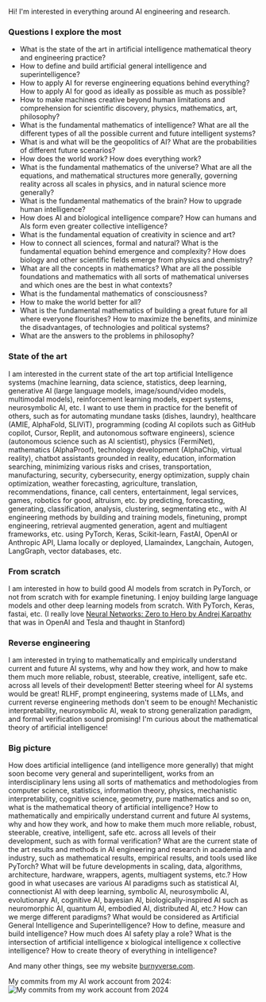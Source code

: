 Hi! I'm interested in everything around AI engineering and research.

### Questions I explore the most

- What is the state of the art in artificial intelligence mathematical theory and engineering practice?
- How to define and build artificial general intelligence and superintelligence?
- How to apply AI for reverse engineering equations behind everything? How to apply AI for good as ideally as possible as much as possible?
- How to make machines creative beyond human limitations and comprehension for scientific discovery, physics, mathematics, art, philosophy?
- What is the fundamental mathematics of intelligence? What are all the different types of all the possible current and future intelligent systems?
- What is and what will be the geopolitics of AI? What are the probabilities of different future scenarios?
- How does the world work? How does everything work?
- What is the fundamental mathematics of the universe? What are all the equations, and mathematical structures more generally, governing reality across all scales in physics, and in natural science more generally?
- What is the fundamental mathematics of the brain? How to upgrade human intelligence?
- How does AI and biological intelligence compare? How can humans and AIs form even greater collective intelligence?
- What is the fundamental equation of creativity in science and art? 
- How to connect all sciences, formal and natural? What is the fundamental equation behind emergence and complexity? How does biology and other scientific fields emerge from physics and chemistry?
- What are all the concepts in mathematics? What are all the possible foundations and mathematics with all sorts of mathematical universes and which ones are the best in what contexts?
- What is the fundamental mathematics of consciousness?
- How to make the world better for all?
- What is the fundamental mathematics of building a great future for all where everyone flourishes? How to maximize the benefits, and minimize the disadvantages, of technologies and political systems? 
- What are the answers to the problems in philosophy?

### State of the art
I am interested in the current state of the art top artificial Intelligence systems (machine learning, data science, statistics, deep learning, generative AI (large language models, image/sound/video models, multimodal models), reinforcement learning models, expert systems, neurosymbolic AI, etc. I want to use them in practice for the benefit of others, such as for automating mundane tasks (dishes, laundry), healthcare (AMIE, AlphaFold, SLIViT), programming (coding AI copilots such as GitHub copilot, Cursor, Replit, and autonomous software engineers), science (autonomous science such as AI scientist), physics (FermiNet), mathematics (AlphaProof), technology development (AlphaChip, virtual reality), chatbot assistants grounded in reality, education, information searching, minimizing various risks and crises, transportation, manufacturing, security, cybersecurity, energy optimization, supply chain optimization, weather forecasting, agriculture, translation, recommendations, finance, call centers, entertainment, legal services, games, robotics for good, altruism, etc. by predicting, forecasting, generating, classification, analysis, clustering, segmentating etc., with AI engineering methods by building and training models, finetuning, prompt engineering, retrieval augmented generation, agent and multiagent frameworks, etc. using PyTorch, Keras, Scikit-learn, FastAI, OpenAI or Anthropic API, Llama locally or deployed, Llamaindex, Langchain, Autogen, LangGraph, vector databases, etc. 

### From scratch
I am interested in how to build good AI models from scratch in PyTorch, or not from scratch with for example finetuning. I enjoy building large language models and other deep learning models from scratch. With PyTorch, Keras, fastai, etc. (I really love [Neural Networks: Zero to Hero by Andrej Karpathy](https://www.youtube.com/playlist?list=PLAqhIrjkxbuWI23v9cThsA9GvCAUhRvKZ) that was in OpenAI and Tesla and thaught in Stanford)
  
### Reverse engineering
I am interested in trying to mathematically and empirically understand current and future AI systems, why and how they work, and how to make them much more reliable, robust, steerable, creative, intelligent, safe etc. across all levels of their development! Better steering wheel for AI systems would be great! RLHF, prompt engineering, systems made of LLMs, and current reverse engineering methods don't seem to be enough! Mechanistic interpretability, neurosymbolic AI, weak to strong generalization paradigm, and formal verification sound promising! I'm curious about the mathematical theory of artificial intelligence!

### Big picture
How does artificial intelligence (and intelligence more generally) that might soon become very general and superintelligent, works from an interdisciplinary lens using all sorts of mathematics and methodologies from computer science, statistics, information theory, physics, mechanistic interpretability, cognitive science, geometry, pure mathematics and so on, what is the mathematical theory of artificial intelligence? How to mathematically and empirically understand current and future AI systems, why and how they work, and how to make them much more reliable, robust, steerable, creative, intelligent, safe etc. across all levels of their development, such as with formal verification? What are the current state of the art results and methods in AI engineering and research in academia and industry, such as mathematical results, empirical results, and tools used like PyTorch? What will be future developments in scaling, data, algorithms, architecture, hardware, wrappers, agents, multiagent systems, etc.? How good in what usecases are various AI paradigms such as statistical AI, connectionist AI with deep learning, symbolic AI, neurosymbolic AI, evolutionary AI, cognitive AI, bayesian AI, biologically-inspired AI such as neuromorphic AI, quantum AI, embodied AI, distributed AI, etc.? How can we merge different paradigms? What would be considered as Artificial General Intelligence and Superintelligence? How to define, measure and build intelligence? How much does AI safety play a role? What is the intersection of artificial intelligence x biological intelligence x collective intelligence? How to create theory of everything in intelligence?

And many other things, see my website [burnyverse.com](https://burnyverse.com/).

My commits from my AI work account from 2024:
![My commits from my work account from 2024](https://i.imgur.com/GlBDhOi.png)

<!--
**BurnyCoder/BurnyCoder** is a ✨ _special_ ✨ repository because its `README.md` (this file) appears on your GitHub profile.

Here are some ideas to get you started:

- 🔭 I’m currently working on ...
- 🌱 I’m currently learning ...
- 👯 I’m looking to collaborate on ...
- 🤔 I’m looking for help with ...
- 💬 Ask me about ...
- 📫 How to reach me: ...
- 😄 Pronouns: ...
- ⚡ Fun fact: ...
-->
